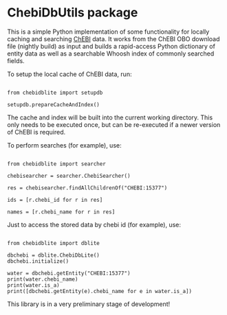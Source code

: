 # ChebiDbUtils package

This is a simple Python implementation of some functionality for locally caching and searching [ChEBI](http://www.ebi.ac.uk/chebi) data. It works from the ChEBI OBO download file (nightly build) as input and builds a rapid-access Python dictionary of entity data as well as a searchable Whoosh index of commonly searched fields. 

To setup the local cache of ChEBI data, run:

~~~~ 

from chebidblite import setupdb

setupdb.prepareCacheAndIndex() 

~~~~

The cache and index will be built into the current working directory. This only needs to be executed once, but can be re-executed if a newer version of ChEBI is required.

To perform searches (for example), use: 

~~~~ 

from chebidblite import searcher 
     
chebisearcher = searcher.ChebiSearcher()

res = chebisearcher.findAllChildrenOf("CHEBI:15377")

ids = [r.chebi_id for r in res]

names = [r.chebi_name for r in res]

~~~~

Just to access the stored data by chebi id (for example), use: 

~~~~ 

from chebidblite import dblite

dbchebi = dblite.ChebiDbLite()
dbchebi.initialize()

water = dbchebi.getEntity("CHEBI:15377")
print(water.chebi_name)
print(water.is_a)
print([dbchebi.getEntity(e).chebi_name for e in water.is_a])

~~~~

This library is in a very preliminary stage of development! 


